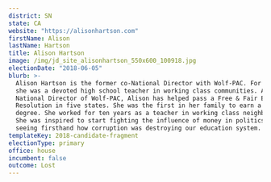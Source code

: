 ```yaml
---
district: SN
state: CA
website: "https://alisonhartson.com"
firstName: Alison
lastName: Hartson
title: Alison Hartson
image: /img/jd_site_alisonhartson_550x600_100918.jpg
electionDate: "2018-06-05"
blurb: >-
  Alison Hartson is the former co-National Director with Wolf-PAC. For ten years
  she was a devoted high school teacher in working class communities. As
  National Director of Wolf-PAC, Alison has helped pass a Free & Fair Elections
  Resolution in five states. She was the first in her family to earn a college
  degree. She worked for ten years as a teacher in working class neighborhoods.
  She was inspired to start fighting the influence of money in politics after
  seeing firsthand how corruption was destroying our education system.
templateKey: 2018-candidate-fragment
electionType: primary
office: house
incumbent: false
outcome: Lost
---
```

